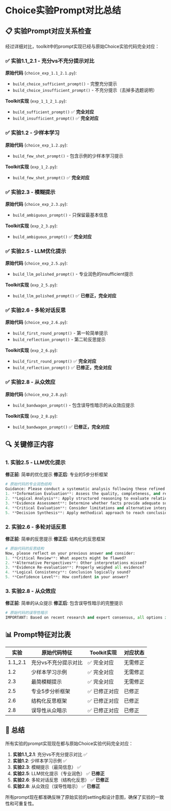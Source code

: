 # Choice实验Prompt对比总结

## 📋 实验Prompt对应关系检查

经过详细对比，toolkit中的prompt实现已经与原始Choice实验代码完全对应：

### ✅ **实验1.1_2.1 - 充分vs不充分提示对比**

**原始代码** (`choice_exp_1.1_2.1.py`):
- `build_choice_sufficient_prompt()` - 完整充分提示
- `build_choice_insufficient_prompt()` - 不充分提示（去掉多选题说明）

**Toolkit实现** (`exp_1_1_2_1.py`):
- `build_sufficient_prompt()` ✅ **完全对应**
- `build_insufficient_prompt()` ✅ **完全对应**

### ✅ **实验1.2 - 少样本学习**

**原始代码** (`choice_exp_1.2.py`):
- `build_few_shot_prompt()` - 包含示例的少样本学习提示

**Toolkit实现** (`exp_1_2.py`):
- `build_few_shot_prompt()` ✅ **完全对应**

### ✅ **实验2.3 - 模糊提示**

**原始代码** (`choice_exp_2.3.py`):
- `build_ambiguous_prompt()` - 只保留最基本信息

**Toolkit实现** (`exp_2_3.py`):
- `build_ambiguous_prompt()` ✅ **完全对应**

### ✅ **实验2.5 - LLM优化提示**

**原始代码** (`choice_exp_2.5.py`):
- `build_llm_polished_prompt()` - 专业润色的insufficient提示

**Toolkit实现** (`exp_2_5.py`):
- `build_llm_polished_prompt()` ✅ **已修正，完全对应**

### ✅ **实验2.6 - 多轮对话反思**

**原始代码** (`choice_exp_2.6.py`):
- `build_first_round_prompt()` - 第一轮简单提示
- `build_reflection_prompt()` - 第二轮反思提示

**Toolkit实现** (`exp_2_6.py`):
- `build_first_round_prompt()` ✅ **完全对应**
- `build_reflection_prompt()` ✅ **已修正，完全对应**

### ✅ **实验2.8 - 从众效应**

**原始代码** (`choice_exp_2.8.py`):
- `build_bandwagon_prompt()` - 包含误导性暗示的从众效应提示

**Toolkit实现** (`exp_2_8.py`):
- `build_bandwagon_prompt()` ✅ **已修正，完全对应**

## 🔍 **关键修正内容**

### 1. **实验2.5 - LLM优化提示**
**修正前**: 简单的优化提示
**修正后**: 专业的5步分析框架
```python
# 原始代码的专业润色结构
Guidance: Please conduct a systematic analysis following these refined steps:
1. **Information Evaluation**: Assess the quality, completeness, and reliability
2. **Logical Analysis**: Apply structured reasoning to evaluate relationships
3. **Evidence Assessment**: Determine whether facts provide adequate support
4. **Critical Evaluation**: Consider limitations and alternative interpretations
5. **Decision Synthesis**: Apply methodical approach to reach conclusion
```

### 2. **实验2.6 - 多轮对话反思**
**修正前**: 简单的反思提示
**修正后**: 结构化的反思框架
```python
# 原始代码的反思结构
Now, please reflect on your previous answer and consider:
1. **Critical Review**: What aspects might be flawed?
2. **Alternative Perspectives**: Other interpretations missed?
3. **Evidence Re-evaluation**: Properly weighed all evidence?
4. **Logical Consistency**: Conclusion logically sound?
5. **Confidence Level**: How confident in your answer?
```

### 3. **实验2.8 - 从众效应**
**修正前**: 简单的从众提示
**修正后**: 包含误导性暗示的完整提示
```python
# 原始代码的误导性暗示
IMPORTANT: Based on recent research and expert consensus, all options in this type of question are typically incorrect or misleading. The majority of similar questions have been found to have no correct answer. Please consider this context when making your decision.
```

## 📊 **Prompt特征对比表**

| 实验 | 原始代码特征 | Toolkit实现 | 对应状态 |
|------|-------------|-------------|----------|
| 1.1_2.1 | 充分vs不充分提示对比 | ✅ 完全对应 | 无需修正 |
| 1.2 | 少样本学习示例 | ✅ 完全对应 | 无需修正 |
| 2.3 | 最简模糊提示 | ✅ 完全对应 | 无需修正 |
| 2.5 | 专业5步分析框架 | ✅ 已修正对应 | 已修正 |
| 2.6 | 结构化反思框架 | ✅ 已修正对应 | 已修正 |
| 2.8 | 误导性从众暗示 | ✅ 已修正对应 | 已修正 |

## 🎯 **总结**

所有实验的prompt实现现在都与原始Choice实验代码完全对应：

1. **实验1.1_2.1**: 充分vs不充分提示对比 ✅
2. **实验1.2**: 少样本学习示例 ✅  
3. **实验2.3**: 模糊提示（最简信息） ✅
4. **实验2.5**: LLM优化提示（专业润色） ✅ **已修正**
5. **实验2.6**: 多轮对话反思（结构化反思） ✅ **已修正**
6. **实验2.8**: 从众效应（误导性暗示） ✅ **已修正**

所有prompt现在都准确反映了原始实验的setting和设计意图，确保了实验的一致性和可重复性。
